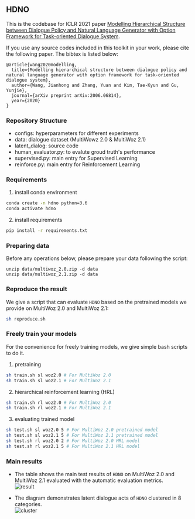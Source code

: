 
## HDNO

This is the codebase for ICLR 2021 paper [Modelling Hierarchical Structure between Dialogue Policy and Natural Language Generator with Option Framework for Task-oriented Dialogue System](https://arxiv.org/abs/2006.06814).

If you use any source codes included in this toolkit in your work, please cite the following paper. The bibtex is listed below:     
```
@article{wang2020modelling,
  title={Modelling hierarchical structure between dialogue policy and natural language generator with option framework for task-oriented dialogue system},
  author={Wang, Jianhong and Zhang, Yuan and Kim, Tae-Kyun and Gu, Yunjie},
  journal={arXiv preprint arXiv:2006.06814},
  year={2020}
}
```

### Repository Structure
* configs: hyperparameters for different experiments
* data: dialogue dataset (MultiWowz 2.0 & MultiWoz 2.1)
* latent_dialog: source code
* human_evaluator.py: to evalute groud truth's performance
* supervised.py: main entry for Supervised Learning
* reinforce.py: main entry for Reinforcement Learning


### Requirements

1. install conda environment                                        
```bash
conda create -n hdno python=3.6
conda activate hdno
```

2.  install requirements
```bash
pip install -r requirements.txt     
```

### Preparing data
Before any operations below, please prepare your data following the script:
```
unzip data/multiwoz_2.0.zip -d data
unzip data/multiwoz_2.1.zip -d data
```

### Reproduce the result

We give a script that can evaluate `HDNO` based on the pretrained models we provide on MultiWoz 2.0 and MultiWoz 2.1:           
```bash
sh reproduce.sh
```

### Freely train your models
For the convenience for freely training models, we give simple bash scripts to do it.

1. pretraining
```bash
sh train.sh sl woz2.0 # For MultiWoz 2.0
sh train.sh sl woz2.1 # For MultiWoz 2.1
```

2. hierarchical reinforcement learning (HRL)
```bash
sh train.sh rl woz2.0 # For MultiWoz 2.0
sh train.sh rl woz2.1 # For MultiWoz 2.1
```

3. evaluating trained model
```bash
sh test.sh sl woz2.0 5 # For MultiWoz 2.0 pretrained model
sh test.sh sl woz2.1 5 # For MultiWoz 2.1 pretrained model
sh test.sh rl woz2.0 2 # For MultiWoz 2.0 HRL model 
sh test.sh rl woz2.1 5 # For MultiWoz 2.1 HRL model
```

### Main results

* The table shows the main test results of `HDNO` on MultiWoz 2.0 and MultiWoz 2.1 evaluated with the automatic evaluation metrics.       
![result](https://github.com/mikezhang95/HDNO/blob/master/visualize/result.png)

* The diagram demonstrates latent dialogue acts of `HDNO` clustered in 8 categories.    
![cluster](https://github.com/mikezhang95/HDNO/blob/master/visualize/cluster.png)







